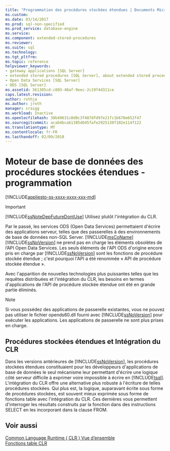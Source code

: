 ```yaml
---
title: "Programmation des procédures stockées étendues | Documents Microsoft"
ms.custom: 
ms.date: 03/14/2017
ms.prod: sql-non-specified
ms.prod_service: database-engine
ms.service: 
ms.component: extended-stored-procedures
ms.reviewer: 
ms.suite: sql
ms.technology: 
ms.tgt_pltfrm: 
ms.topic: reference
helpviewer_keywords:
- gateway applications [SQL Server]
- extended stored procedures [SQL Server], about extended stored procedures
- Open Data Services [SQL Server]
- ODS [SQL Server]
ms.assetid: 561305cd-c803-48af-9eec-2c19f4d311ce
caps.latest.revision: 
author: rothja
ms.author: jroth
manager: craigg
ms.workload: Inactive
ms.openlocfilehash: 30b49631c0d0c3f487dfd97e21fc1b670e652f47
ms.sourcegitcommit: acab4bcab1385d645fafe2925130f102e114f122
ms.translationtype: MT
ms.contentlocale: fr-FR
ms.lasthandoff: 02/09/2018
---
```

# <a name="database-engine-extended-stored-procedures---programming"></a>Moteur de base de données des procédures stockées étendues - programmation
[!INCLUDE[appliesto-ss-xxxx-xxxx-xxx-md](../../includes/appliesto-ss-xxxx-xxxx-xxx-md.md)]
    
> [!IMPORTANT]  
>  [!INCLUDE[ssNoteDepFutureDontUse](../../includes/ssnotedepfuturedontuse-md.md)] Utilisez plutôt l'intégration du CLR.  
  
 Par le passé, les services ODS (Open Data Services) permettaient d'écrire des applications serveur, telles que des passerelles à des environnements de base de données non-SQL Server. [!INCLUDE[msCoName](../../includes/msconame-md.md)][!INCLUDE[ssNoVersion](../../includes/ssnoversion-md.md)] ne prend pas en charge les éléments obsolètes de l’API Open Data Services. Les seuls éléments de l'API ODS d'origine encore pris en charge par [!INCLUDE[ssNoVersion](../../includes/ssnoversion-md.md)] sont les fonctions de procédure stockée étendue ; c'est pourquoi l'API a été renommée « API de procédure stockée étendue ».  
  
 Avec l'apparition de nouvelles technologies plus puissantes telles que les requêtes distribuées et l'intégration du CLR, les besoins en termes d'applications de l'API de procédure stockée étendue ont été en grande partie éliminés.  
  
> [!NOTE]  
>  Si vous possédez des applications de passerelle existantes, vous ne pouvez pas utiliser le fichier opends60.dll fourni avec [!INCLUDE[ssNoVersion](../../includes/ssnoversion-md.md)] pour exécuter les applications. Les applications de passerelle ne sont plus prises en charge.  
  
## <a name="extended-stored-procedures-vs-clr-integration"></a>Procédures stockées étendues et Intégration du CLR  
 Dans les versions antérieures de [!INCLUDE[ssNoVersion](../../includes/ssnoversion-md.md)], les procédures stockées étendues constituaient pour les développeurs d'applications de base de données le seul mécanisme leur permettant d'écrire une logique côté serveur difficile à exprimer voire impossible à écrire en [!INCLUDE[tsql](../../includes/tsql-md.md)]. L'intégration du CLR offre une alternative plus robuste à l'écriture de telles procédures stockées. Qui plus est, la logique, auparavant écrite sous forme de procédures stockées, est souvent mieux exprimée sous forme de fonctions table avec l'intégration du CLR. Ces dernières vous permettent d'interroger les résultats construits par la fonction dans des instructions SELECT en les incorporant dans la clause FROM.  
  
## <a name="see-also"></a>Voir aussi  
 [Common Language Runtime &#40; CLR &#41; Vue d’ensemble](../../relational-databases/clr-integration/common-language-runtime-integration-overview.md)   
 [Fonctions table CLR](../../relational-databases/clr-integration-database-objects-user-defined-functions/clr-table-valued-functions.md)  
  
  
